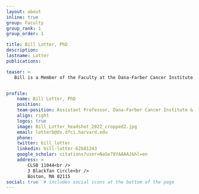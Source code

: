 ```yaml
---
layout: about
inline: true
group: Faculty
group_rank: 1
group_order: 1

title: Bill Lotter, PhD
description:  
lastname: Lotter
publications:  

teaser: >
   Bill is a Member of the Faculty at the Dana-Farber Cancer Institute & Harvard Medical School. Previously, he was the CTO & Co-Founder of DeepHealth Inc., where he led the development of two FDA cleared products that use AI to aid in early breast cancer detection in mammography. Through the acquisition of DeepHealth by RadNet Inc., these products are processing over 1 million mammograms per year. His AI/machine learning experience spans the domains of medical imaging, neuroscience, algorithmic trading, and sports analytics.


profile:
    name: Bill Lotter, PhD
    position:  
    team-position: Assistant Professor, Dana-Farber Cancer Institute & Harvard Medical School
    align: right
    logos: true
    image: Bill_Lotter_headshot_2022_cropped2.jpg
    email: lotterb@ds.dfci.harvard.edu
    phone:  
    twitter: bill_lotter
    linkedin: bill-lotter-62b81243
    google_scholar: citations?user=NaSe78YAAAAJ&hl=en
    address: >
        CLSB 11044<br />
        3 Blackfan Circle<br />        
        Boston, MA 02115
social: true  # includes social icons at the bottom of the page        
---
```

